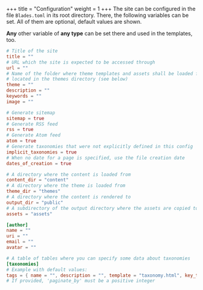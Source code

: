 +++
title = "Configuration"
weight = 1
+++
The site can be configured in the file `Blades.toml` in its root directory. There, the following
variables can be set. All of them are optional, default values are shown.

**Any** other variable of **any type** can be set there and used in the templates, too.

```toml
# Title of the site
title = ""
# URL which the site is expected to be accessed through
url = ""
# Name of the folder where theme templates and assets shall be loaded from,
# located in the themes directory (see below)
theme = ""
description = "" 
keywords = ""
image = ""

# Generate sitemap
sitemap = true
# Generate RSS feed
rss = true
# Generate Atom feed
atom = true
# Generate taxonomies that were not explicitly defined in this config
implicit_taxonomies = true
# When no date for a page is specified, use the file creation date
dates_of_creation = true

# A directory where the content is loaded from
content_dir = "content"
# A directory where the theme is loaded from
theme_dir = "themes"
# A directory where the content is rendered to
output_dir = "public"
# A subdirectory of the output directory where the assets are copied to
assets = "assets"

[author]
name = ""
uri = ""
email = ""
avatar = ""

# A table of tables where you can specify some data about taxonomies
[taxonomies]
# Example with default values:
tags = { name = "", description = "", template = "taxonomy.html", key_template = "taxonomy_key.html", paginate_by = inf, sort_by_weight = false }
# If provided, 'paginate_by' must be a positive integer
```
